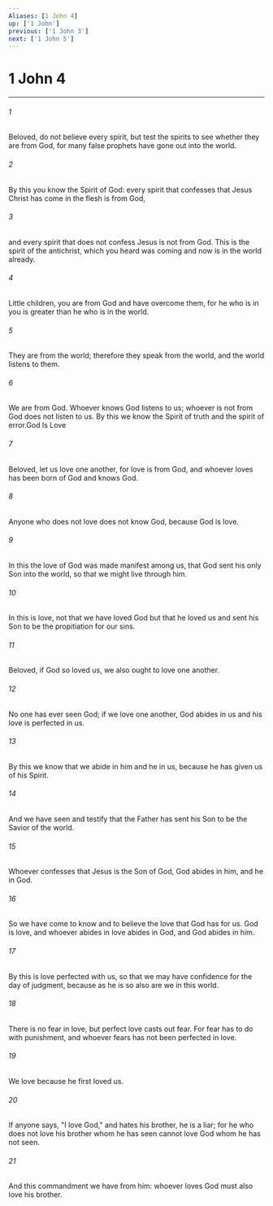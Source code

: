 ```yaml
---
Aliases: [1 John 4]
up: ['1 John']
previous: ['1 John 3']
next: ['1 John 5']
---
```

# 1 John 4
***



###### 1 
Beloved, do not believe every spirit, but test the spirits to see whether they are from God, for many false prophets have gone out into the world. 

###### 2 
By this you know the Spirit of God: every spirit that confesses that Jesus Christ has come in the flesh is from God, 

###### 3 
and every spirit that does not confess Jesus is not from God. This is the spirit of the antichrist, which you heard was coming and now is in the world already. 

###### 4 
Little children, you are from God and have overcome them, for he who is in you is greater than he who is in the world. 

###### 5 
They are from the world; therefore they speak from the world, and the world listens to them. 

###### 6 
We are from God. Whoever knows God listens to us; whoever is not from God does not listen to us. By this we know the Spirit of truth and the spirit of error.God Is Love 

###### 7 
Beloved, let us love one another, for love is from God, and whoever loves has been born of God and knows God. 

###### 8 
Anyone who does not love does not know God, because God is love. 

###### 9 
In this the love of God was made manifest among us, that God sent his only Son into the world, so that we might live through him. 

###### 10 
In this is love, not that we have loved God but that he loved us and sent his Son to be the propitiation for our sins. 

###### 11 
Beloved, if God so loved us, we also ought to love one another. 

###### 12 
No one has ever seen God; if we love one another, God abides in us and his love is perfected in us. 

###### 13 
By this we know that we abide in him and he in us, because he has given us of his Spirit. 

###### 14 
And we have seen and testify that the Father has sent his Son to be the Savior of the world. 

###### 15 
Whoever confesses that Jesus is the Son of God, God abides in him, and he in God. 

###### 16 
So we have come to know and to believe the love that God has for us. God is love, and whoever abides in love abides in God, and God abides in him. 

###### 17 
By this is love perfected with us, so that we may have confidence for the day of judgment, because as he is so also are we in this world. 

###### 18 
There is no fear in love, but perfect love casts out fear. For fear has to do with punishment, and whoever fears has not been perfected in love. 

###### 19 
We love because he first loved us. 

###### 20 
If anyone says, "I love God," and hates his brother, he is a liar; for he who does not love his brother whom he has seen cannot love God whom he has not seen. 

###### 21 
And this commandment we have from him: whoever loves God must also love his brother.
